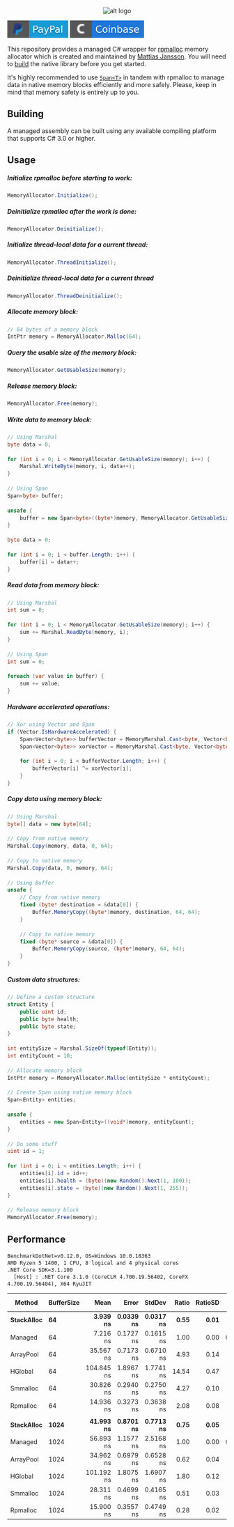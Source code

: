 <p align="center"> 
  <img src="https://i.imgur.com/8RGn2Xt.png" alt="alt logo">
</p>

[![PayPal](https://github.com/Rageware/Shields/blob/master/paypal.svg)](https://www.paypal.me/nxrighthere) [![Coinbase](https://github.com/Rageware/Shields/blob/master/coinbase.svg)](https://commerce.coinbase.com/checkout/03e11816-b6fc-4e14-b974-29a1d0886697)

This repository provides a managed C# wrapper for [rpmalloc](https://github.com/mjansson/rpmalloc) memory allocator which is created and maintained by [Mattias Jansson](https://github.com/mjansson). You will need to [build](https://github.com/mjansson/rpmalloc#building) the native library before you get started.

It's highly recommended to use [`Span<T>`](https://docs.microsoft.com/en-us/dotnet/api/system.span-1) in tandem with rpmalloc to manage data in native memory blocks efficiently and more safely. Please, keep in mind that memory safety is entirely up to you.

Building
--------
A managed assembly can be built using any available compiling platform that supports C# 3.0 or higher.

Usage
--------
##### Initialize rpmalloc before starting to work:
```c#
MemoryAllocator.Initialize();
```

##### Deinitialize rpmalloc after the work is done:
```c#
MemoryAllocator.Deinitialize();
```

##### Initialize thread-local data for a current thread:
```c#
MemoryAllocator.ThreadInitialize();
```

##### Deinitialize thread-local data for a current thread
```c#
MemoryAllocator.ThreadDeinitialize();
```

##### Allocate memory block:
```c#
// 64 bytes of a memory block
IntPtr memory = MemoryAllocator.Malloc(64);
```

##### Query the usable size of the memory block:
```c#
MemoryAllocator.GetUsableSize(memory);
```

##### Release memory block:
```c#
MemoryAllocator.Free(memory);
```

##### Write data to memory block:
```c#
// Using Marshal
byte data = 0;

for (int i = 0; i < MemoryAllocator.GetUsableSize(memory); i++) {
	Marshal.WriteByte(memory, i, data++);
}

// Using Span
Span<byte> buffer;

unsafe {
	buffer = new Span<byte>((byte*)memory, MemoryAllocator.GetUsableSize(memory));
}

byte data = 0;

for (int i = 0; i < buffer.Length; i++) {
	buffer[i] = data++;
}
```

##### Read data from memory block:
```c#
// Using Marshal
int sum = 0;

for (int i = 0; i < MemoryAllocator.GetUsableSize(memory); i++) {
	sum += Marshal.ReadByte(memory, i);
}

// Using Span
int sum = 0;

foreach (var value in buffer) {
	sum += value;
}
```

##### Hardware accelerated operations:
```c#
// Xor using Vector and Span
if (Vector.IsHardwareAccelerated) {
	Span<Vector<byte>> bufferVector = MemoryMarshal.Cast<byte, Vector<byte>>(buffer);
	Span<Vector<byte>> xorVector = MemoryMarshal.Cast<byte, Vector<byte>>(xor);

	for (int i = 0; i < bufferVector.Length; i++) {
		bufferVector[i] ^= xorVector[i];
	}
}
```

##### Copy data using memory block:
```c#
// Using Marshal
byte[] data = new byte[64];

// Copy from native memory
Marshal.Copy(memory, data, 0, 64);

// Copy to native memory
Marshal.Copy(data, 0, memory, 64);

// Using Buffer
unsafe {
	// Copy from native memory
	fixed (byte* destination = &data[0]) {
		Buffer.MemoryCopy((byte*)memory, destination, 64, 64);
	}

	// Copy to native memory
	fixed (byte* source = &data[0]) {
		Buffer.MemoryCopy(source, (byte*)memory, 64, 64);
	}
}
```

##### Custom data structures:
```c#
// Define a custom structure
struct Entity {
	public uint id;
	public byte health;
	public byte state;
}

int entitySize = Marshal.SizeOf(typeof(Entity));
int entityCount = 10;

// Allocate memory block
IntPtr memory = MemoryAllocator.Malloc(entitySize * entityCount);

// Create Span using native memory block
Span<Entity> entities;

unsafe {
	entities = new Span<Entity>((void*)memory, entityCount);
}

// Do some stuff
uint id = 1;

for (int i = 0; i < entities.Length; i++) {
	entities[i].id = id++;
	entities[i].health = (byte)(new Random().Next(1, 100));
	entities[i].state = (byte)(new Random().Next(1, 255));
}

// Release memory block
MemoryAllocator.Free(memory);
```

Performance
--------
```
BenchmarkDotNet=v0.12.0, OS=Windows 10.0.18363
AMD Ryzen 5 1400, 1 CPU, 8 logical and 4 physical cores
.NET Core SDK=3.1.100
  [Host] : .NET Core 3.1.0 (CoreCLR 4.700.19.56402, CoreFX 4.700.19.56404), X64 RyuJIT
```
|     Method | BufferSize |       Mean |     Error |    StdDev | Ratio | RatioSD |  Gen 0 | Gen 1 | Gen 2 | Allocated |
|----------- |----------- |-----------:|----------:|----------:|------:|--------:|-------:|------:|------:|----------:|
| **StackAlloc** |         **64** |   **3.939 ns** | **0.0339 ns** | **0.0317 ns** |  **0.55** |    **0.01** |      **-** |     **-** |     **-** |         **-** |
|    Managed |         64 |   7.216 ns | 0.1727 ns | 0.1615 ns |  1.00 |    0.00 | 0.0421 |     - |     - |      88 B |
|  ArrayPool |         64 |  35.567 ns | 0.7173 ns | 0.6710 ns |  4.93 |    0.14 |      - |     - |     - |         - |
|    HGlobal |         64 | 104.845 ns | 1.8967 ns | 1.7741 ns | 14.54 |    0.47 |      - |     - |     - |         - |
|   Smmalloc |         64 |  30.826 ns | 0.2940 ns | 0.2750 ns |  4.27 |    0.10 |      - |     - |     - |         - |
|   Rpmalloc |         64 |  14.936 ns | 0.3273 ns | 0.3638 ns |  2.08 |    0.08 |      - |     - |     - |         - |
|            |            |            |           |           |       |         |        |       |       |           |
| **StackAlloc** |       **1024** |  **41.993 ns** | **0.8701 ns** | **0.7713 ns** |  **0.75** |    **0.05** |      **-** |     **-** |     **-** |         **-** |
|    Managed |       1024 |  56.893 ns | 1.1577 ns | 2.5168 ns |  1.00 |    0.00 | 0.5010 |     - |     - |    1048 B |
|  ArrayPool |       1024 |  34.962 ns | 0.6979 ns | 0.6528 ns |  0.62 |    0.04 |      - |     - |     - |         - |
|    HGlobal |       1024 | 101.192 ns | 1.8075 ns | 1.6907 ns |  1.80 |    0.12 |      - |     - |     - |         - |
|   Smmalloc |       1024 |  28.311 ns | 0.4699 ns | 0.4165 ns |  0.51 |    0.03 |      - |     - |     - |         - |
|   Rpmalloc |       1024 |  15.900 ns | 0.3557 ns | 0.4749 ns |  0.28 |    0.02 |      - |     - |     - |         - |
